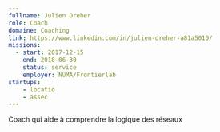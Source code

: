 ```yaml
---
fullname: Julien Dreher
role: Coach
domaine: Coaching
link: https://www.linkedin.com/in/julien-dreher-a81a5010/
missions:
  - start: 2017-12-15
    end: 2018-06-30
    status: service
    employer: NUMA/Frontierlab
startups:
    - locatio
    - assec
---
```


Coach qui aide à comprendre la logique des réseaux
